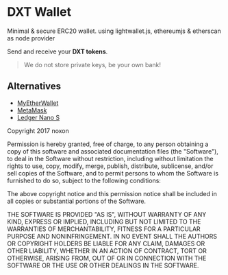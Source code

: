 # DXT Wallet
Minimal &amp; secure ERC20 wallet. using lightwallet.js, ethereumjs &amp; etherscan as node provider

Send and receive your **DXT tokens**. 
> We do not store private keys, be your own bank!

## Alternatives

* [MyEtherWallet](https://myetherwallet.com)
* [MetaMask](https://metamask.io/)
* [Ledger Nano S](https://www.ledgerwallet.com/)


Copyright 2017 noxon

Permission is hereby granted, free of charge, to any person obtaining a copy of this software and associated documentation files (the "Software"), to deal in the Software without restriction, including without limitation the rights to use, copy, modify, merge, publish, distribute, sublicense, and/or sell copies of the Software, and to permit persons to whom the Software is furnished to do so, subject to the following conditions:

The above copyright notice and this permission notice shall be included in all copies or substantial portions of the Software.

THE SOFTWARE IS PROVIDED "AS IS", WITHOUT WARRANTY OF ANY KIND, EXPRESS OR IMPLIED, INCLUDING BUT NOT LIMITED TO THE WARRANTIES OF MERCHANTABILITY, FITNESS FOR A PARTICULAR PURPOSE AND NONINFRINGEMENT. IN NO EVENT SHALL THE AUTHORS OR COPYRIGHT HOLDERS BE LIABLE FOR ANY CLAIM, DAMAGES OR OTHER LIABILITY, WHETHER IN AN ACTION OF CONTRACT, TORT OR OTHERWISE, ARISING FROM, OUT OF OR IN CONNECTION WITH THE SOFTWARE OR THE USE OR OTHER DEALINGS IN THE SOFTWARE.

